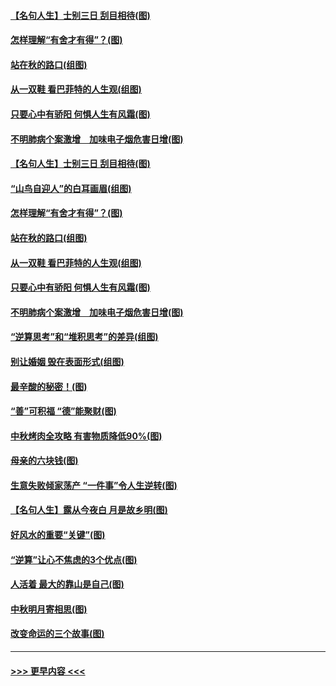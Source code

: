 #### [【名句人生】士别三日 刮目相待(图)](../pages/p8/906988.md?t=09151044) 
#### [怎样理解“有舍才有得”？(图)](../pages/p8/906872.md?t=09151044) 
#### [站在秋的路口(组图)](../pages/p8/906914.md?t=09151044) 
#### [从一双鞋 看巴菲特的人生观(组图)](../pages/p8/907311.md?t=09151044) 
#### [只要心中有骄阳 何惧人生有风霜(图)](../pages/p8/907320.md?t=09151044) 
#### [不明肺病个案激增　加味电子烟危害日增(图)](../pages/p8/907307.md?t=09151044) 
#### [【名句人生】士别三日 刮目相待(图)](../pages/p8/906988.md?t=09151044) 
#### [“山鸟自迎人”的白耳画眉(组图)](../pages/p8/907332.md?t=09151044) 
#### [怎样理解“有舍才有得”？(图)](../pages/p8/906872.md?t=09151044) 
#### [站在秋的路口(组图)](../pages/p8/906914.md?t=09151044) 
#### [从一双鞋 看巴菲特的人生观(组图)](../pages/p8/907311.md?t=09151044) 
#### [只要心中有骄阳 何惧人生有风霜(图)](../pages/p8/907320.md?t=09151044) 
#### [不明肺病个案激增　加味电子烟危害日增(图)](../pages/p8/907307.md?t=09151044) 
#### [“逆算思考”和“堆积思考”的差异(组图)](../pages/p8/907229.md?t=09151044) 
#### [别让婚姻 毁在表面形式(组图)](../pages/p8/907118.md?t=09151044) 
#### [最辛酸的秘密！(图)](../pages/p8/906327.md?t=09151044) 
#### [“善”可积福 “德”能聚财(图)](../pages/p8/906906.md?t=09151044) 
#### [中秋烤肉全攻略 有害物质降低90%(图)](../pages/p8/907227.md?t=09151044) 
#### [母亲的六块钱(图)](../pages/p8/907107.md?t=09151044) 
#### [生意失败倾家荡产 “一件事”令人生逆转(图)](../pages/p8/907101.md?t=09151044) 
#### [【名句人生】露从今夜白 月是故乡明(图)](../pages/p8/906558.md?t=09151044) 
#### [好风水的重要“关键”(图)](../pages/p8/907087.md?t=09151044) 
#### [“逆算”让心不焦虑的3个优点(图)](../pages/p8/907070.md?t=09151044) 
#### [人活着 最大的靠山是自己(图)](../pages/p8/906329.md?t=09151044) 
#### [中秋明月寄相思(图)](../pages/p8/906932.md?t=09151044) 
#### [改变命运的三个故事(图)](../pages/p8/906257.md?t=09151044) 

----
#### [ >>> 更早内容 <<< ](../indexes/p8-earlier.md)
